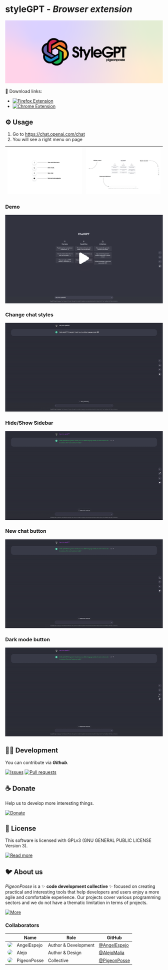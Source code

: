 <!--

██████╗ ██╗ ██████╗ ███████╗ ██████╗ ███╗   ██╗                     
██╔══██╗██║██╔════╝ ██╔════╝██╔═══██╗████╗  ██║                     
██████╔╝██║██║  ███╗█████╗  ██║   ██║██╔██╗ ██║                     
██╔═══╝ ██║██║   ██║██╔══╝  ██║   ██║██║╚██╗██║                     
██║     ██║╚██████╔╝███████╗╚██████╔╝██║ ╚████║                     
╚═╝     ╚═╝ ╚═════╝ ╚══════╝ ╚═════╝ ╚═╝  ╚═══╝                     
                                                                    
██████╗  ██████╗ ███████╗███████╗███████╗                           
██╔══██╗██╔═══██╗██╔════╝██╔════╝██╔════╝                           
██████╔╝██║   ██║███████╗███████╗█████╗                             
██╔═══╝ ██║   ██║╚════██║╚════██║██╔══╝                             
██║     ╚██████╔╝███████║███████║███████╗                           
╚═╝      ╚═════╝ ╚══════╝╚══════╝╚══════╝                           
                                                                                                                                        
                                                                    
█████╗█████╗█████╗█████╗█████╗█████╗█████╗█████╗                    
╚════╝╚════╝╚════╝╚════╝╚════╝╚════╝╚════╝╚════╝                    
                                                                                                                                        
                                                                    
███████╗████████╗██╗   ██╗██╗     ███████╗ ██████╗ ██████╗ ████████╗
██╔════╝╚══██╔══╝╚██╗ ██╔╝██║     ██╔════╝██╔════╝ ██╔══██╗╚══██╔══╝
███████╗   ██║    ╚████╔╝ ██║     █████╗  ██║  ███╗██████╔╝   ██║   
╚════██║   ██║     ╚██╔╝  ██║     ██╔══╝  ██║   ██║██╔═══╝    ██║   
███████║   ██║      ██║   ███████╗███████╗╚██████╔╝██║        ██║   
╚══════╝   ╚═╝      ╚═╝   ╚══════╝╚══════╝ ╚═════╝ ╚═╝        ╚═╝   


CREATED BY ANGELO & ALEJO
DEVELOPED BY PIGEONPOSSE

 -->

# styleGPT - _Browser extension_

[![HEADER](docs/banner.png)](https://youtu.be/UN1hu4e-VmM)


<!-- ![PIC Wikipedia Plus](docs/pic-2.png)

| ![PIC Wikipedia Plus](docs/pic-1.png) | ![PIC Wikipedia Plus](docs/pic-3.png) |
| ------------------------- | ------------------------- | -->

🧩 Download links:

- [![Firefox Extension](https://img.shields.io/badge/Firefox-grey?style=flat-square)](https://addons.mozilla.org/es/firefox/addon/stylegpt/)
- [![Chrome Extension](https://img.shields.io/badge/Chrome-grey?style=flat-square)](https://chrome.google.com/webstore/detail/stylegpt/khoggafmiibmeihpkpbkllkkdfhmokoj)

## ⚙️ Usage

1. Go to https://chat.openai.com/chat
2. You will see a right menu on page

| ![Explanation](docs/demo/explanation.png) | ![Explanation 1](docs/demo/explanation-1.png) |
| ------------------------- | ------------------------- |


### Demo

[![View Demo image](docs/demo/video-capture.png)](https://youtu.be/UN1hu4e-VmM)
<!-- [![View Demo](https://img.shields.io/badge/View%20demo-grey?style=flat-square)](https://youtu.be/UN1hu4e-VmM) -->

### Change chat styles

![GIF chat styles](docs/demo/chat-styles.gif)

### Hide/Show Sidebar

![GIF Sidebar](docs/demo/sidebar.gif)

### New chat button

![GIF New chat](docs/demo/new-chat.gif)

### Dark mode button

![GIF Dark mode](docs/demo/dark-mode.gif)

## 👨‍💻 Development

You can contribute via **_Github_**.

[![Issues](https://img.shields.io/badge/Issues-grey?style=flat-square)](https://github.com/pigeonposse/styleGPT/issues)
[![Pull requests](https://img.shields.io/badge/Pulls-grey?style=flat-square)](https://github.com/pigeonposse/styleGPT/pulls)


## ☕ Donate

Help us to develop more interesting things.

[![Donate](https://img.shields.io/badge/Donate-grey?style=flat-square)](https://pigeonposse.com/?popup=donate)


## 📜 License

This software is licensed with GPLv3 (GNU GENERAL PUBLIC LICENSE Version 3).

[![Read more](https://img.shields.io/badge/Read-more-grey?style=flat-square)](https://github.com/pigeonposse/styleGPT/blob/main/LICENSE)

## 🐦 About us

_PigeonPosse_ is a ✨ **code development collective** ✨ focused on creating practical and interesting tools that help developers and users enjoy a more agile and comfortable experience. Our projects cover various programming sectors and we do not have a thematic limitation in terms of projects.

[![More](https://img.shields.io/badge/Read-more-grey?style=flat-square)](https://github.com/PigeonPosse/PigeonPosse)

### Collaborators

|                                                                                    | Name        | Role         | GitHub                                         |
| ---------------------------------------------------------------------------------- | ----------- | ------------ | ---------------------------------------------- |
| <img src="https://github.com/AngelEspejo.png?size=72" style="border-radius:100%"/> | AngelEspejo | Author & Development      | [@AngelEspejo](https://github.com/AngelEspejo) |
| <img src="https://github.com/AlejoMalia.png?size=72" style="border-radius:100%"/> 	 | Alejo      | Author & Design      | [@AlejoMalia](https://github.com/AlejoMalia) |
| <img src="https://github.com/PigeonPosse.png?size=72" style="border-radius:100%"/> | PigeonPosse | Collective	  | [@PigeonPosse](https://github.com/PigeonPosse) |


<br>
